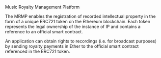 Music Royalty Management Platform

The MRMP enables the registration of recorded intellectual property in the form of a unique ERC721 token on the
Ethereum blockchain. Each token represents the legal ownership of the instance of IP and contains a reference to
an official smart contract.

An application can obtain rights to recordings (i.e. for broadcast purposes) by sending royalty payments in Ether
to the official smart contract referenced in the ERC721 token.